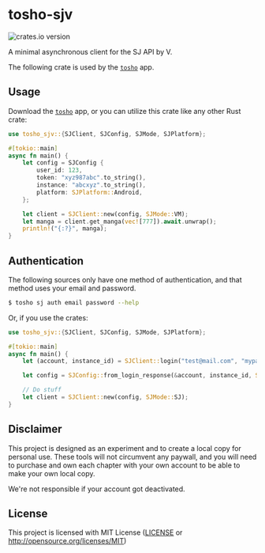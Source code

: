 # tosho-sjv

![crates.io version](https://img.shields.io/crates/v/tosho-sjv)

A minimal asynchronous client for the SJ API by V.

The following crate is used by the [`tosho`][tosho crates] app.

## Usage

Download the [`tosho`][tosho crates] app, or you can utilize this crate like any other Rust crate:

```rust
use tosho_sjv::{SJClient, SJConfig, SJMode, SJPlatform};

#[tokio::main]
async fn main() {
    let config = SJConfig {
        user_id: 123,
        token: "xyz987abc".to_string(),
        instance: "abcxyz".to_string(),
        platform: SJPlatform::Android,
    };

    let client = SJClient::new(config, SJMode::VM);
    let manga = client.get_manga(vec![777]).await.unwrap();
    println!("{:?}", manga);
}
```

## Authentication

The following sources only have one method of authentication, and that method uses your email and password.

```bash
$ tosho sj auth email password --help
```

Or, if you use the crates:

```rust
use tosho_sjv::{SJClient, SJConfig, SJMode, SJPlatform};

#[tokio::main]
async fn main() {
    let (account, instance_id) = SJClient::login("test@mail.com", "mypassword", SJMode::SJ, SJPlatform::Android).await.unwrap();

    let config = SJConfig::from_login_response(&account, instance_id, SJPlatform::Android);

    // Do stuff
    let client = SJClient::new(config, SJMode::SJ);
}
```

## Disclaimer

This project is designed as an experiment and to create a local copy for personal use. These tools will not circumvent any paywall, and you will need to purchase and own each chapter with your own account to be able to make your own local copy.

We're not responsible if your account got deactivated.

## License

This project is licensed with MIT License ([LICENSE](https://github.com/noaione/tosho-mango/blob/master/LICENSE) or http://opensource.org/licenses/MIT)

[tosho crates]: https://crates.io/crates/tosho